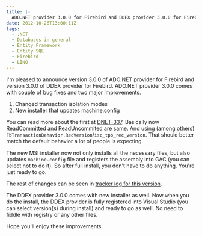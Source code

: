 ```yaml
---
title: |-
  ADO.NET provider 3.0.0 for Firebird and DDEX provider 3.0.0 for Firebird released
date: 2012-10-26T13:00:11Z
tags:
  - .NET
  - Databases in general
  - Entity Framework
  - Entity SQL
  - Firebird
  - LINQ
---
```

I'm pleased to announce version 3.0.0 of ADO.NET provider for Firebird and version 3.0.0 of DDEX provider for Firebird. ADO.NET provider 3.0.0 comes with couple of bug fixes and two major improvements.

1. Changed transaction isolation modes
2. New installer that updates machine.config

You can read more about the first at [DNET-337][1]. Basically now ReadCommitted and ReadUncommited are same. And using (among others) `FbTransactionBehavior.RecVersion`/`isc_tpb_rec_version`. That should better match the default behavior a lot of people is expecting.

The new MSI installer now not only installs all the necessary files, but also updates `machine.config` file and registers the assembly into GAC (you can select not to do it). So after full install, you don't have to do anything. You're just ready to go.

The rest of changes can be seen in [tracker log for this version][2].

The DDEX provider 3.0.0 comes with new installer as well. Now when you do the install, the DDEX provider is fully registered into Visual Studio (you can select version(s) during install) and ready to go as well. No need to fiddle with registry or any other files.

Hope you'll enjoy these improvements.

[1]: http://tracker.firebirdsql.org/browse/DNET-337
[2]: http://tracker.firebirdsql.org/secure/IssueNavigator.jspa?reset=true&pid=10003&fixfor=10470